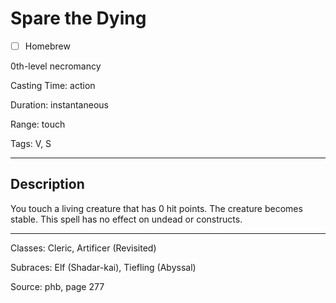 # Spare the Dying

- [ ] Homebrew

0th-level necromancy

Casting Time: action

Duration: instantaneous

Range: touch

Tags: V, S

---

## Description
You touch a living creature that has 0 hit points. The creature becomes stable. This spell has no effect on undead or constructs.

---

Classes: Cleric, Artificer (Revisited)

Subraces: Elf (Shadar-kai), Tiefling (Abyssal)

Source: phb, page 277
